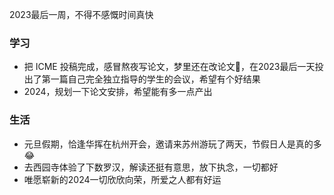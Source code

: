2023最后一周，不得不感慨时间真快

### 学习
- 把 ICME 投稿完成，感冒熬夜写论文，梦里还在改论文🤣，在2023最后一天投出了第一篇自己完全独立指导的学生的会议，希望有个好结果
- 2024，规划一下论文安排，希望能有多一点产出

### 生活
- 元旦假期，恰逢华挥在杭州开会，邀请来苏州游玩了两天，节假日人是真的多😂
- 去西园寺体验了下数罗汉，解读还挺有意思，放下执念，一切都好
- 唯愿崭新的2024一切欣欣向荣，所爱之人都有好运


<!-- ##{"timestamp":1704031200}## -->